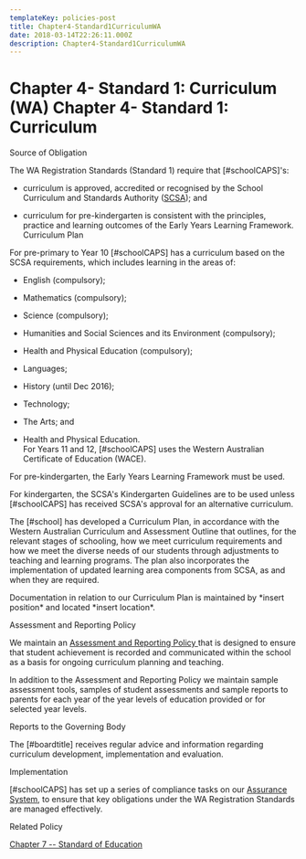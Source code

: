 ```yaml
---
templateKey: policies-post
title: Chapter4-Standard1CurriculumWA
date: 2018-03-14T22:26:11.000Z
description: Chapter4-Standard1CurriculumWA
---
```

# Chapter 4- Standard 1: Curriculum (WA) Chapter 4- Standard 1: Curriculum  
  

Source of Obligation  

The WA Registration Standards (Standard 1) require that \[\#schoolCAPS\]'s:  
  

* curriculum is approved, accredited or recognised by the School Curriculum and Standards Authority ([SCSA][anchor0]); and  
  

* curriculum for pre-kindergarten is consistent with the principles, practice and learning outcomes of the Early Years Learning Framework.   
Curriculum Plan  
  
For pre-primary to Year 10 \[\#schoolCAPS\] has a curriculum based on the SCSA requirements, which includes learning in the areas of:  
  

* English (compulsory);  
  
* Mathematics (compulsory);  
  
* Science (compulsory);  
  
* Humanities and Social Sciences and its Environment (compulsory);  
  
* Health and Physical Education (compulsory);  
  
* Languages;  
  
* History (until Dec 2016);  
  
* Technology;  
  
* The Arts; and  
  
* Health and Physical Education.  
For Years 11 and 12, \[\#schoolCAPS\] uses the Western Australian Certificate of Education (WACE).  
  
For pre-kindergarten, the Early Years Learning Framework must be used.  
  
For kindergarten, the SCSA's Kindergarten Guidelines are to be used unless \[\#schoolCAPS\] has received SCSA's approval for an alternative curriculum.  
  
The \[\#school\] has developed a Curriculum Plan, in accordance with the Western Australian Curriculum and Assessment Outline that outlines, for the relevant stages of schooling, how we meet curriculum requirements and how we meet the diverse needs of our students through adjustments to teaching and learning programs. The plan also incorporates the implementation of updated learning area components from SCSA, as and when they are required.  
  
Documentation in relation to our Curriculum Plan is maintained by \*insert position\* and located \*insert location\*.  
  
Assessment and Reporting Policy  
  
We maintain an [Assessment and Reporting Policy ][anchor1]that is designed to ensure that student achievement is recorded and communicated within the school as a basis for ongoing curriculum planning and teaching.  
  
In addition to the Assessment and Reporting Policy we maintain sample assessment tools, samples of student assessments and sample reports to parents for each year of the year levels of education provided or for selected year levels.  
  
Reports to the Governing Body  
  
The \[\#boardtitle\] receives regular advice and information regarding curriculum development, implementation and evaluation.  
  
Implementation  
  
\[\#schoolCAPS\] has set up a series of compliance tasks on our [Assurance System][anchor2], to ensure that key obligations under the WA Registration Standards are managed effectively.  
  
Related Policy   
  
[Chapter 7 -- Standard of Education ][anchor3]  
  


[anchor0]: http://www.scsa.wa.edu.au/
[anchor1]: AssessmentandReportingPolicyWA
[anchor2]: OurAssuranceSystem
[anchor3]: Chapter7StandardofEducationWA